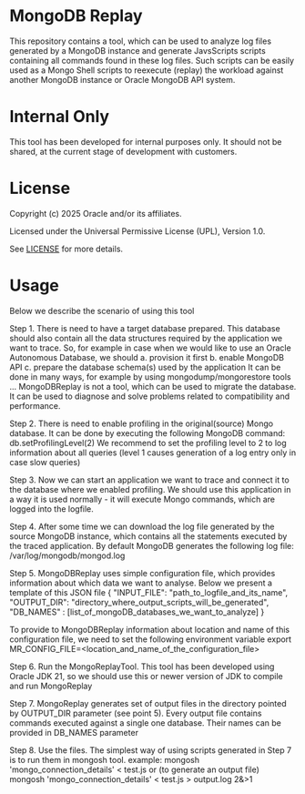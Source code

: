 # MongoDB Replay

This repository contains a tool, which can be used to analyze log files generated by a MongoDB instance and generate JavsScripts scripts containing all commands found in these log files.
Such scripts can be easily used as a Mongo Shell scripts to reexecute (replay) the workload against another MongoDB instance or Oracle MongoDB API system.

# Internal Only
This tool has been developed for internal purposes only. It should not be shared, at the current stage of development with customers.

# License

Copyright (c) 2025 Oracle and/or its affiliates.

Licensed under the Universal Permissive License (UPL), Version 1.0.

See [LICENSE](https://github.com/oracle-devrel/technology-engineering/blob/main/LICENSE) for more details.

# Usage
Below we describe the scenario of using this tool

Step 1.
There is need to have a target database prepared. This database should also contain all the data structures required by the application we want to trace.
So, for example in case when we would like to use an Oracle Autonomous Database, we should 
   a. provision it first
   b. enable MongoDB API
   c. prepare the database schema(s) used by the application
It can be done in many ways, for example by using mongodump/mongorestore tools ...
MongoDBReplay is not a tool, which can be used to migrate the database. It can be used to diagnose and solve problems related to compatibility and performance.

Step 2.
There is need to enable profiling in the original(source) Mongo database.
It can be done by executing the following MongoDB command:
    db.setProfilingLevel(2)
We recommend to set the profiling level to 2 to log information about all queries (level 1 causes generation of a log entry only in case slow queries)

Step 3.
Now we can start an application we want to trace and connect it to the database where we enabled profiling.
We should use this application in a way it is used normally - it will execute Mongo commands, which are logged into the logfile.

Step 4.
After some time we can download the log file generated by the source MongoDB instance, which contains all the statements executed by the traced application.
By default MongoDB generates the following log file:
/var/log/mongodb/mongod.log

Step 5.
MongoDBReplay uses simple configuration file, which provides information about which data we want to analyse.
Below we present a template of this JSON file
{
        "INPUT_FILE": "path_to_logfile_and_its_name",
        "OUTPUT_DIR": "directory_where_output_scripts_will_be_generated",
        "DB_NAMES"   : [list_of_mongoDB_databases_we_want_to_analyze]
}

To provide to MongoDBReplay information about location and name of this configuration file, we need to set the following environment variable
  export MR_CONFIG_FILE=<location_and_name_of_the_configuration_file>

Step 6.
Run the MongoReplayTool.
This tool has been developed using Oracle JDK 21, so we should use this or newer version of JDK to compile and run MongoReplay

Step 7.
MongoReplay generates set of output files in the directory pointed by OUTPUT_DIR parameter (see point 5).
Every output file contains commands executed against a single one database. Their names can be provided in DB_NAMES parameter

Step 8.
Use the files.
The simplest way of using scripts generated in Step 7 is to run them in mongosh tool.
example:
  mongosh 'mongo_connection_details' < test.js
or (to generate an output file) 
  mongosh 'mongo_connection_details' < test.js > output.log 2&>1
  
